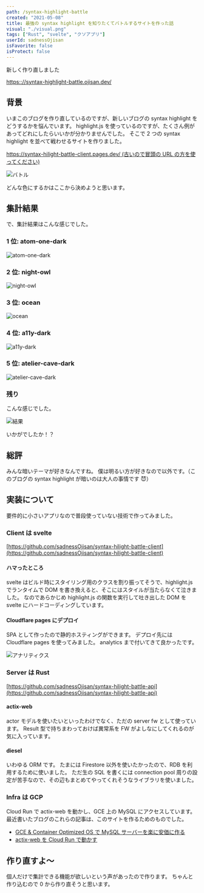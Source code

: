 ```yaml
---
path: /syntax-highlight-battle
created: "2021-05-08"
title: 最強の syntax highlight を知りたくてバトルするサイトを作った話
visual: "./visual.png"
tags: ["Rust", "svelte", "クソアプリ"]
userId: sadnessOjisan
isFavorite: false
isProtect: false
---
```


新しく作り直しました

<https:://syntax-highlight-battle.ojisan.dev/>

## 背景

いまこのブログを作り直しているのですが、新しいブログの syntax highlight をどうするかを悩んでいます。
highlight.js を使っているのですが、たくさん例があってどれにしたらいいかが分かりませんでした。
そこで 2 つの syntax highlight を並べて戦わせるサイトを作りました。

[https://syntax-hilight-battle-client.pages.dev/ (古いので冒頭の URL の方を使ってください)](https://syntax-hilight-battle-client.pages.dev/)

![バトル](./battle.png)

どんな色にするかはここから決めようと思います。

## 集計結果

で、集計結果はこんな感じでした。

### 1 位: atom-one-dark

![atom-one-dark](./atom-one-dark.png)

### 2 位: night-owl

![night-owl](./night-owl.png)

### 3 位: ocean

![ocean](./ocean.png)

### 4 位: a11y-dark

![a11y-dark](./a11y-dark.png)

### 5 位: atelier-cave-dark

![atelier-cave-dark](./atelier-cave-dark.png)

### 残り

こんな感じでした。

![結果](result.png)

いかがでしたか！？

## 総評

みんな暗いテーマが好きなんですね。
僕は明るい方が好きなので以外です。（このブログの syntax highlight が暗いのは大人の事情です 😈）

## 実装について

要件的に小さいアプリなので普段使っていない技術で作ってみました。

### Client は svelte

[https://github.com/sadnessOjisan/syntax-hilight-battle-client](https://github.com/sadnessOjisan/syntax-hilight-battle-client)

#### ハマったところ

svelte はビルド時にスタイリング用のクラスを割り振ってそうで、highlight.js でランタイムで DOM を書き換えると、そこにはスタイルが当たらなくて泣きました。
なのであらかじめ highlight.js の関数を実行して吐き出した DOM を svelte にハードコーディングしています。

#### Cloudflare pages にデプロイ

SPA として作ったので静的ホスティングができます。
デプロイ先には Cloudflare pages を使ってみました。
analytics まで付いてきて良かったです。

![アナリティクス](./ana.png)

### Server は Rust

[https://github.com/sadnessOjisan/syntax-hilight-battle-api](https://github.com/sadnessOjisan/syntax-hilight-battle-api)

#### actix-web

actor モデルを使いたいといったわけでなく、ただの server fw として使っています。
Result 型で持ちまわっておけば異常系を FW がよしなにしてくれるのが気に入っています。

#### diesel

いわゆる ORM です。
たまには Firestore 以外を使いたかったので、RDB を利用するために使いました。
ただ生の SQL を書くには connection pool 周りの設定が苦手なので、その辺もまとめてやってくれそうなライブラリを使いました。

### Infra は GCP

Cloud Run で actix-web を動かし、GCE 上の MySQL にアクセスしています。
最近書いたブログのこれらの記事は、このサイトを作るためのものでした。

- [GCE & Container Optimized OS で MySQL サーバーを楽に安価に作る](https://blog.ojisan.io/gce-mysql)
- [actix-web を Cloud Run で動かす](https://blog.ojisan.io/actix-web-cloud-run)

## 作り直すよ〜

個人だけで集計できる機能が欲しいという声があったので作ります。
ちゃんと作り込むので 0 から作り直そうと思います。
